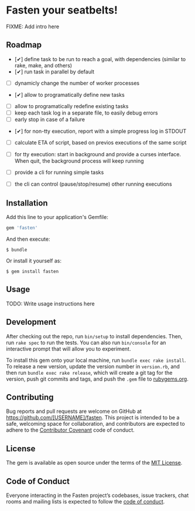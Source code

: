 # Fasten your seatbelts!

FIXME: Add intro here

## Roadmap

- [✔︎] define task to be run to reach a goal, with dependencies (similar to rake, make, and others)
- [✔︎] run task in parallel by default
- [ ] dynamicly change the number of worker processes
- [✔︎] allow to programatically define new tasks
- [ ] allow to programatically redefine existing tasks
- [ ] keep each task log in a separate file, to easily debug errors
- [ ] early stop in case of a failure
- [✔︎] for non-tty execution, report with a simple progress log in STDOUT
- [ ] calculate ETA of script, based on previos executions of the same script
- [ ] for tty execution: start in background and provide a curses interface. When quit, the background process will keep running
- [ ] provide a cli for running simple tasks
- [ ] the cli can control (pause/stop/resume) other running executions


## Installation

Add this line to your application's Gemfile:

```ruby
gem 'fasten'
```

And then execute:

    $ bundle

Or install it yourself as:

    $ gem install fasten

## Usage

TODO: Write usage instructions here

## Development

After checking out the repo, run `bin/setup` to install dependencies. Then, run `rake spec` to run the tests. You can also run `bin/console` for an interactive prompt that will allow you to experiment.

To install this gem onto your local machine, run `bundle exec rake install`. To release a new version, update the version number in `version.rb`, and then run `bundle exec rake release`, which will create a git tag for the version, push git commits and tags, and push the `.gem` file to [rubygems.org](https://rubygems.org).

## Contributing

Bug reports and pull requests are welcome on GitHub at https://github.com/[USERNAME]/fasten. This project is intended to be a safe, welcoming space for collaboration, and contributors are expected to adhere to the [Contributor Covenant](http://contributor-covenant.org) code of conduct.

## License

The gem is available as open source under the terms of the [MIT License](https://opensource.org/licenses/MIT).

## Code of Conduct

Everyone interacting in the Fasten project’s codebases, issue trackers, chat rooms and mailing lists is expected to follow the [code of conduct](https://github.com/[USERNAME]/fasten/blob/master/CODE_OF_CONDUCT.md).
